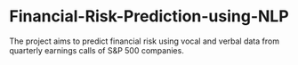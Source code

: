 # Financial-Risk-Prediction-using-NLP
The project aims to predict financial risk using vocal and verbal data from quarterly earnings calls of S&amp;P 500 companies.
